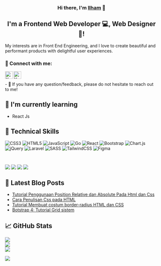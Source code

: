 <!-- <p align="center">
  <a href="https://www.yushi.dev/" target="_blank" rel="noreferrer"><img src="https://user-images.githubusercontent.com/75753187/123350185-74ce0900-d528-11eb-848d-d92955dbb944.png" alt="my banner"></a>
</p> -->

<h3 align="center">
Hi there, I'm <a href="https://www.instagram.com/ilhamnopihendri/" target="_blank" rel="noreferrer">Ilham</a> 👋
</h3>

<h2 align="center">
I'm a Frontend Web Developer 💻, Web Designer 🎨!
</h2> 

My interests are in Front End Engineering, and I love to create beautiful and performant products with delightful user experiences.

### 🤝 Connect with me:
 <a href="https://www.instagram.com/ilhamnopihendri/"><img align="left" src="https://img.icons8.com/fluency/344/instagram-new.png" alt="Yu Shi | Instagram" width="25px"/></a>
 
<a href="https://www.linkedin.com/in/ilham-nopi-hendri-aa28b1213/"><img align="left" src="https://img.icons8.com/fluency/344/linkedin-circled.png" alt="Yu Shi | Instagram" width="25px"/></a>

</br>
</br>
- 💬 If you have any question/feedback, please do not hesitate to reach out to me!

## 🌱 I'm currently learning

- React Js

## 💼 Technical Skills

![CSS3](https://img.shields.io/badge/css3-%231572B6.svg?style=plastic&logo=css3&logoColor=white) ![HTML5](https://img.shields.io/badge/html5-%23E34F26.svg?style=plastic&logo=html5&logoColor=white) ![JavaScript](https://img.shields.io/badge/javascript-%23323330.svg?style=plastic&logo=javascript&logoColor=%23F7DF1E) ![Go](https://img.shields.io/badge/go-%2300ADD8.svg?style=plastic&logo=go&logoColor=white) ![React](https://img.shields.io/badge/react-%2320232a.svg?style=plastic&logo=react&logoColor=%2361DAFB) ![Bootstrap](https://img.shields.io/badge/bootstrap-%23563D7C.svg?style=plastic&logo=bootstrap&logoColor=white) ![Chart.js](https://img.shields.io/badge/chart.js-F5788D.svg?style=plastic&logo=chart.js&logoColor=white) ![jQuery](https://img.shields.io/badge/jquery-%230769AD.svg?style=plastic&logo=jquery&logoColor=white) ![Laravel](https://img.shields.io/badge/laravel-%23FF2D20.svg?style=plastic&logo=laravel&logoColor=white) ![SASS](https://img.shields.io/badge/SASS-hotpink.svg?style=plastic&logo=SASS&logoColor=white) ![TailwindCSS](https://img.shields.io/badge/tailwindcss-%2338B2AC.svg?style=plastic&logo=tailwind-css&logoColor=white) 	![Figma](https://img.shields.io/badge/figma-%23F24E1E.svg?style=plastic&logo=figma&logoColor=white)


</br>

![](https://img.shields.io/badge/Tools-Figma-informational?style=flat&logo=Figma&color=F24E1E)
![](https://img.shields.io/badge/Tools-NPM-informational?style=flat&logo=NPM&color=CB3837)
![](https://img.shields.io/badge/Tools-Git-informational?style=flat&logo=Git&color=F05032)
![](https://img.shields.io/badge/Tools-GitHub-informational?style=flat&logo=GitHub&color=181717)

## 📝 Latest Blog Posts

- [Tutorial Penggunaan Position Relative dan Absolute Pada Html dan Css](https://freeload96.blogspot.com/2020/12/tutorial-penggunaan-position-relative.html)
- [Cara Penulisan Css pada HTML](https://freeload96.blogspot.com/2020/12/cara-penulisan-css-dalam-html.html)
- [Tutorial Membuat costum border-radius HTML dan CSS](https://freeload96.blogspot.com/2020/12/tutorial-membuat-border-radius-htmlcss.html)
- [Botstrap 4: Tutorial Grid sistem
](https://freeload96.blogspot.com/2020/11/tutorial-membuat-tampilan-website-lebih.html)

## 📈 GitHub Stats 
![](https://github-readme-stats.vercel.app/api?username=ilhamnopi&theme=shades-of-purple&hide_border=true&include_all_commits=false&count_private=false)<br/>
![](https://github-readme-streak-stats.herokuapp.com/?user=ilhamnopi&theme=shades-of-purple&hide_border=true)<br/>
![](https://github-readme-stats.vercel.app/api/top-langs/?username=ilhamnopi&theme=shades-of-purple&hide_border=true&include_all_commits=false&count_private=false&layout=compact)


[![](https://visitcount.itsvg.in/api?id=ilhamnopi&icon=7&color=6)](https://visitcount.itsvg.in)
